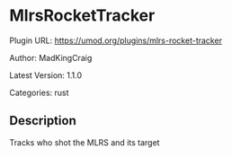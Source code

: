 # MlrsRocketTracker

Plugin URL: https://umod.org/plugins/mlrs-rocket-tracker

Author: MadKingCraig

Latest Version: 1.1.0

Categories: rust

## Description

Tracks who shot the MLRS and its target
